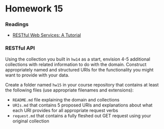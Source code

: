 # Homework 15

### Readings

* [RESTful Web Services: A Tutorial](hw15_Dr._Dobbs_RESTful_Web_Services_2014.pdf)

### RESTful API

Using the collection you built in `hw14` as a start, envision 4-5 additional collections with related information to do with the domain. Construct appropriately named and structured URIs for the functionality you might want to provide with your data.

Create a folder named `hw15` in your course repository that contains at least the following files (use appropriate filenames and extensions):

* `README.md` file explaining the domain and collections
* `URIs.md` that contains 5 proposed URIs and explanations about what each URI provides for all appropriate request verbs
* `request.md` that contains a fully fleshed out GET request using your original collection
